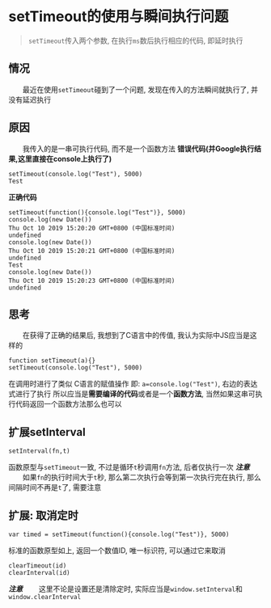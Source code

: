 # setTimeout的使用与瞬间执行问题
> `setTimeout`传入两个参数, 在执行`ms`数后执行相应的代码, 即延时执行

## 情况
&emsp;&emsp;最近在使用`setTimeout`碰到了一个问题, 发现在传入的方法瞬间就执行了, 并没有延迟执行

## 原因
&emsp;&emsp;我传入的是一串可执行代码, 而不是一个函数方法
**错误代码(并Google执行结果,这里直接在console上执行了)**
```
setTimeout(console.log("Test"), 5000)
Test
```
**正确代码**
```
setTimeout(function(){console.log("Test")}, 5000)
console.log(new Date())
Thu Oct 10 2019 15:20:20 GMT+0800 (中国标准时间)
undefined
console.log(new Date())
Thu Oct 10 2019 15:20:21 GMT+0800 (中国标准时间)
undefined
Test
console.log(new Date())
Thu Oct 10 2019 15:20:23 GMT+0800 (中国标准时间)
undefined
```

## 思考
&emsp;&emsp;在获得了正确的结果后, 我想到了C语言中的传值, 我认为实际中JS应当是这样的
```
function setTimeout(a){}
setTimeout(console.log("Test"), 5000)
```
在调用时进行了类似 C语言的赋值操作 即: `a=console.log("Test")`, 右边的表达式进行了执行
所以应当是**需要编译的代码**或者是一个**函数方法**, 当然如果这串可执行代码返回一个函数方法那么也可以

## 扩展setInterval
```
setInterval(fn,t)
```
函数原型与`setTimeout`一致, 不过是循环`t`秒调用`fn`方法, 后者仅执行一次
***注意***
&emsp;&emsp;如果`fn`的执行时间大于`t`秒, 那么第二次执行会等到第一次执行完在执行, 那么间隔时间不再是`t`了, 需要注意

## 扩展: 取消定时
```
var timed = setTimeout(function(){console.log("Test")}, 5000)
```
标准的函数原型如上, 返回一个数值ID, 唯一标识符, 可以通过它来取消
```
clearTimeout(id)
clearInterval(id)
```

***注意***
&emsp;&emsp;这里不论是设置还是清除定时, 实际应当是`window.setInterval`和`window.clearInterval`